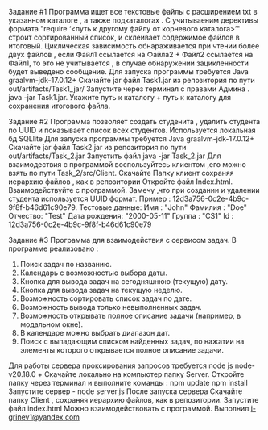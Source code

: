 Задание #1
Программа ищет все текстовые файлы с расширением txt в указанном каталоге , а также подкаталогах . С учитываеним дерективы формата "require ‘<путь к другому файлу от корневого каталога>’"
строит сортированный список, и склеивает содержимое файлов в итоговый. Циклическая зависимость обнараживается при чтении более двух файлов , если Файл1 ссылается на Файла2 + Файл2 ссылается на Файл1,
то это не учитывается , в случае обнаружении зацикленности будет выведено сообщение.
Для запуска программы требуется Java graalvm-jdk-17.0.12+
Скачайте jar файл Task1.jar из репозитория по пути out/artifacts/Task1_jar/
Запустите через терминал с правами Админа . java -jar Task1.jar.
Укажите путь к каталогу + путь к каталогу для сохранения итогового файла.

Задание #2
Программа позволяет создать студенита , удалить студента по UUID и показывает список всех студентов. Используется локальная бд SQLlite
Для запуска программы требуется Java graalvm-jdk-17.0.12+ 
Скачайте jar файл Task2.jar из репозитория по пути out/artifacts/Task_2.jar
Запустить файл java -jar Task_2.jar
Для взаимодествия с программой воспользуйтесь клиентом ,его можно взять по пути Task_2/src/Client. Скачайте Папку клиент сохраняя иерархию файлов , как в репозитории
Откройте файл Index.html.
Взаимодействуйте с программой. Замечу ,что при создании и удалении студента используется UUID формат. Пример : 12d3a756-0c2e-4b9c-9f8f-b46d61c90e79.
Тестовые данные: 
Имя : "John"
Фамилия : "Doe"
Отчество: "Test"
Дата рождения: "2000-05-11"
Группа : "CS1"
Id : 12d3a756-0c2e-4b9c-9f8f-b46d61c90e79

Задание #3
Программа для взаимодействия с сервисом задач. В программе реализовано : 
1. Поиск задач по названию.
2. Календарь с возможностью выбора даты.
3. Кнопка для вывода задач на сегодняшнюю (текущую) дату.
4. Кнопка для вывода задач на текущую неделю.
5. Возможность сортировать список задач по дате.
6. Возможность вывода только невыполненных задач.
7. Возможность открывать полное описание задачи (например, в модальном окне).
8. В календаре можно выбрать диапазон дат.
9. Поиск с выпадающим списком найденных задач, по нажатии на элементы которого открывается полное описание задачи.

Для работы сервера проксирования запросов требуется node js node-v20.18.0 + 
Скачайте локально на компьютер папку Server. Откройте папку через терминал и выполните команды : 
npm update
npm install
Запустите сервер - node server.js
После запуска сервера 
Скачайте папку Client , сохраняя иерархию файлов, как в репозитории. 
Запустите файл index.html 
Можно взаимодействовать с программой. 
Выполнил i-grinev1@yandex.com

